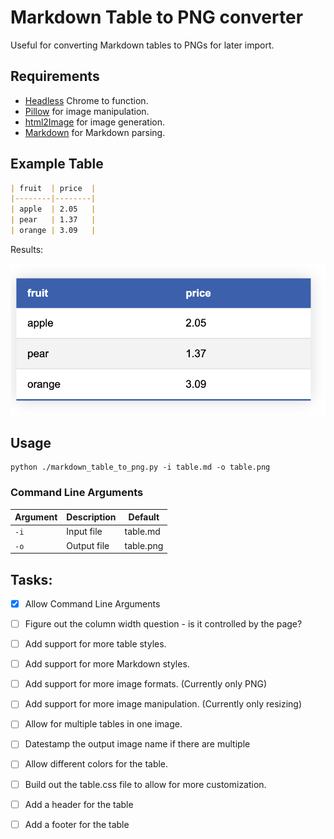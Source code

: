 # Markdown Table to PNG converter

Useful for converting Markdown tables to PNGs for later import.

## Requirements

- [Headless](https://developer.chrome.com/blog/headless-chrome/) Chrome to function.
- [Pillow](https://python-pillow.org/) for image manipulation.
- [html2Image](https://github.com/vgalin/html2image) for image generation.
- [Markdown](https://python-markdown.github.io/) for Markdown parsing.

## Example Table

```markdown
| fruit  | price  |
|--------|--------|
| apple  | 2.05   |
| pear   | 1.37   |
| orange | 3.09   |
```

Results:

![Example Table](fixed_table.png)

## Usage

```shell
python ./markdown_table_to_png.py -i table.md -o table.png
```

### Command Line Arguments

| Argument | Description | Default |
|----------|-------------|---------|
| `-i`       | Input file  | table.md |
| `-o`       | Output file | table.png |


## Tasks:

- [x] Allow Command Line Arguments

- [ ] Figure out the column width question - is it controlled by the page?
- [ ] Add support for more table styles.
- [ ] Add support for more Markdown styles.
- [ ] Add support for more image formats. (Currently only PNG)
- [ ] Add support for more image manipulation. (Currently only resizing)
- [ ] Allow for multiple tables in one image.
- [ ] Datestamp the output image name if there are multiple
- [ ] Allow different colors for the table.
- [ ] Build out the table.css file to allow for more customization.
- [ ] Add a header for the table
- [ ] Add a footer for the table
